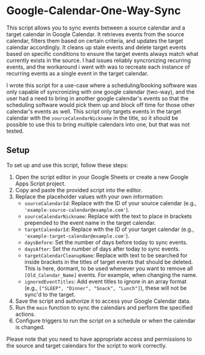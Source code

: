 # Google-Calendar-One-Way-Sync

This script allows you to sync events between a source calendar and a target calendar in Google Calendar. It retrieves events from the source calendar, filters them based on certain criteria, and updates the target calendar accordingly. It cleans up stale events and delete target events based on specific conditions to ensure the target events always match what currently exists in the source.  I had issues reliably syncronizing recurring events, and the workaround i went with was to recreate each instance of recurring events as a single event in the target calendar.

I wrote this script for a use-case where a scheduling/booking software was only capable of syncronizing with one google calendar (two-way), and the user had a need to bring in another google calendar's events so that the scheduling software would pick them up and block off time for those other calendar's events as well.  This script only targets events in the target calendar with the `sourceCalendarNickname` in the title, so it should be possible to use this to bring multiple calendars into one, but that was not tested.

## Setup

To set up and use this script, follow these steps:

1. Open the script editor in your Google Sheets or create a new Google Apps Script project.
2. Copy and paste the provided script into the editor.
3. Replace the placeholder values with your own information:
   - `sourceCalendarId`: Replace with the ID of your source calendar (e.g., `'example-source-calendar@example.com'`).
   - `sourceCalendarNickname`: Replace with the text to place in brackets prepended to the event name in the target calendar.
   - `targetCalendarId`: Replace with the ID of your target calendar (e.g., `'example-target-calendar@example.com'`).
   - `daysBefore`: Set the number of days before today to sync events.
   - `daysAfter`: Set the number of days after today to sync events.
   - `targetCalendarCleanupName`: Replace with text to be searched for inside brackets in the titles of target events that should be deleted.  This is here, dormant, to be used whenever you want to remove all `[Old_Calendar_Name]` events.  For example, when changing the name.
   - `ignoredEventTitles`: Add event titles to ignore in an array format (e.g., `["SLEEP", "Dinner", "Snack", "Lunch"]`), these will not be sync'd to the target.
4. Save the script and authorize it to access your Google Calendar data.
5. Run the `main` function to sync the calendars and perform the specified actions.
6. Configure triggers to run the script on a schedule or when the calendar is changed.

Please note that you need to have appropriate access and permissions to the source and target calendars for the script to work correctly.

